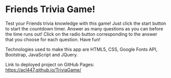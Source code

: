 # Friends Trivia Game!

Test your Friends trivia knowledge with this game! Just click the start button to start the countdown timer. Answer as many questions as you can before the time runs out! Click on the radio button corresponding to the answer that you choose for each question. Have fun!

Technologies used to make this app are HTML5, CSS, Google Fonts API, Bootstrap, JavaScript and JQuery.

Link to deployed project on GitHub Pages: https://acl447.github.io/TriviaGame/



